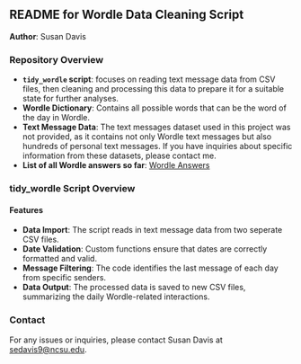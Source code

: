 ## README for Wordle Data Cleaning Script

**Author**: Susan Davis

### Repository Overview

- **`tidy_wordle` script**: focuses on reading text message data from CSV files, then cleaning and processing this data to prepare it for a suitable state for further analyses. 
- **Wordle Dictionary**: Contains all possible words that can be the word of the day in Wordle.
- **Text Message Data**: The text messages dataset used in this project was not provided, as it contains not only Wordle text messages but also hundreds of personal text messages. If you have inquiries about specific information from these datasets, please contact me. 
- **List of all Wordle answers so far**: [Wordle Answers](https://wordfinder.yourdictionary.com/wordle/answers/)

### tidy_wordle Script Overview
#### Features
- **Data Import**: The script reads in text message data from two seperate CSV files.
- **Date Validation**: Custom functions ensure that dates are correctly formatted and valid.
- **Message Filtering**: The code identifies the last message of each day from specific senders.
- **Data Output**: The processed data is saved to new CSV files, summarizing the daily Wordle-related interactions.

### Contact
For any issues or inquiries, please contact Susan Davis at sedavis9@ncsu.edu.

